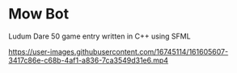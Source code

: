 # Mow Bot
Ludum Dare 50 game entry written in C++ using SFML


https://user-images.githubusercontent.com/16745114/161605607-3417c86e-c68b-4af1-a836-7ca3549d31e6.mp4

